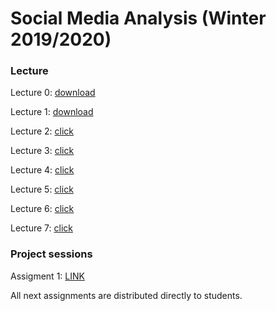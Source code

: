 # Social Media Analysis (Winter 2019/2020)

### Lecture

Lecture 0: [download](https://docs.google.com/presentation/d/1IxxDpk0eX1ITF6UuzHsY9nxHX7C1IV72StR_UJvxnkg/edit#slide=id.p)

Lecture 1: [download](https://docs.google.com/presentation/d/1-4Tm1Rye-axUeCWnw6nUhyZ1x_XtoEQoqbF2ArIHxlY/edit#slide=id.p)

Lecture 2: [click](https://docs.google.com/presentation/d/1i77zWOI08FYN_CzhsEdJwD8PZjnZoHgu67HqHPpEweE/edit#slide=id.p)

Lecture 3: [click](https://docs.google.com/presentation/d/1TgQLznEOdWg51btDNNy23qLBf-8Lg0xgOA9Lk-m--OE/edit?usp=sharing)

Lecture 4: [click](https://docs.google.com/presentation/d/19tOz3fJ9ktFqeI-4TTR_B6ID8XNVPUed3q0a4lpJyyg/edit?usp=sharing)

Lecture 5: [click](https://docs.google.com/presentation/d/1_aISmZjyafgMv64YvOTvaTVV4jrCNlqVgkhEceKAut4/edit?usp=sharing)

Lecture 6: [click](https://docs.google.com/presentation/d/10_GyQz1Rj5emPLsHi2RsaRoPXke6ANkSNNRq2x69RFg/edit?usp=sharing)

Lecture 7: [click](https://docs.google.com/presentation/d/17NxrzBLcWx-JQ357BzrpHvVsc8W1OEDIP6PKEgZN01Q/edit?usp=sharing)

### Project sessions
Assigment 1: [LINK](A1.md)  

All next assignments are distributed directly to students.
